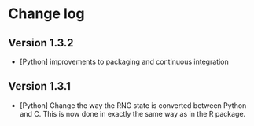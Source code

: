 # Change log

## Version 1.3.2

* [Python] improvements to packaging and continuous integration

## Version 1.3.1

* [Python] Change the way the RNG state is converted between Python and C. 
  This is now done in exactly the same way as in the R package.
